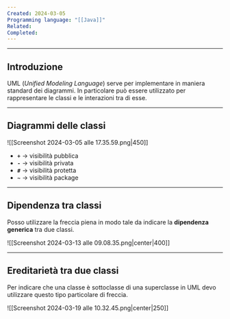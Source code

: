 ```yaml
---
Created: 2024-03-05
Programming language: "[[Java]]"
Related: 
Completed:
---
```

---
## Introduzione
UML (*Unified Modeling Language*) serve per implementare in maniera standard dei diagrammi. In particolare può essere utilizzato per rappresentare le classi e le interazioni tra di esse.

---
## Diagrammi delle classi
![[Screenshot 2024-03-05 alle 17.35.59.png|450]]

- **`+`** → visibilità pubblica
- **`-`** → visibilità privata
- **`#`** → visibilità protetta
- **`~`** → visibilità package

---
## Dipendenza tra classi
Posso utilizzare la freccia piena in modo tale da indicare la **dipendenza generica** tra due classi.

![[Screenshot 2024-03-13 alle 09.08.35.png|center|400]]

---
## Ereditarietà tra due classi
Per indicare che una classe è sottoclasse di una superclasse in UML devo utilizzare questo tipo particolare di freccia.

![[Screenshot 2024-03-19 alle 10.32.45.png|center|250]]
